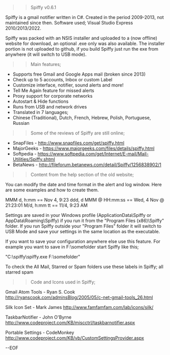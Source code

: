 >> Spiffy v0.6.1

Spiffy is a gmail notifier written in C#.
Created in the period 2009-2013, not maintained since then.
Software used; Visual Studio Express 2010/2013/2022.

Spiffy was packed with an NSIS installer and uploaded to a (now offline) website for download, an optional .exe only was also available.
The installer portion is not uploaded to github, if you build Spiffy just run the exe from anywhere (it will switch to USB mode).

>> Main features;

- Supports free Gmail and Google Apps mail (broken since 2013)
- Check up to 5 accounts, Inbox or custom Label
- Customize interface, notifier, sound alerts and more!
- Tell Me Again feature for missed alerts
- Proxy support for corporate networks
- Autostart & Hide functions
- Runs from USB and network drives
- Translated in 7 languages;
- Chinese (Traditional), Dutch, French, Hebrew, Polish, Portuguese, Russian

>> Some of the reviews of Spiffy are still online;

- SnapFiles - http://www.snapfiles.com/get/spiffy.html
- MajorGeeks - https://www.majorgeeks.com/files/details/spiffy.html
- Softpedia - https://www.softpedia.com/get/Internet/E-mail/Mail-Utilities/Spiffy.shtml
- BetaNews - http://fileforum.betanews.com/detail/Spiffy/1256838902/1

>> Content from the help section of the old website;

You can modify the date and time format in the alert and log window. Here are some examples and how to create them.

MMM d, h:mm == Nov 4, 9:23
ddd, d MMM @ HH:mm:ss == Wed, 4 Nov @ 21:23:01
M\/d, h:mm tt == 11/4, 9:23 AM

Settings are saved in your Windows profile (ApplicationData\Spiffy or AppData\Roaming\Spiffy) if you run it from the "Program Files (x86)\Spiffy" folder. If you run Spiffy outside your "Program Files" folder it will switch to USB Mode and save your settings in the same location as the executable.

If you want to save your configuration anywhere else use this feature.
For example you want to save in F:\somefolder start Spiffy like this;

"C:\spiffy\spiffy.exe F:\somefolder"

To check the All Mail, Starred or Spam folders use these labels in Spiffy;
all
starred
spam

>> Code and Icons used in Spiffy;

Gmail Atom Tools - Ryan S. Cook
http://ryanscook.com/adminsBlog/2005/05/c-net-gmail-tools_26.html

Silk Icon Set - Mark James
http://www.famfamfam.com/lab/icons/silk/

TaskbarNotifier - John O'Byrne
http://www.codeproject.com/KB/miscctrl/taskbarnotifier.aspx

Portable Settings - CodeMonkey
http://www.codeproject.com/KB/vb/CustomSettingsProvider.aspx

--EOF

